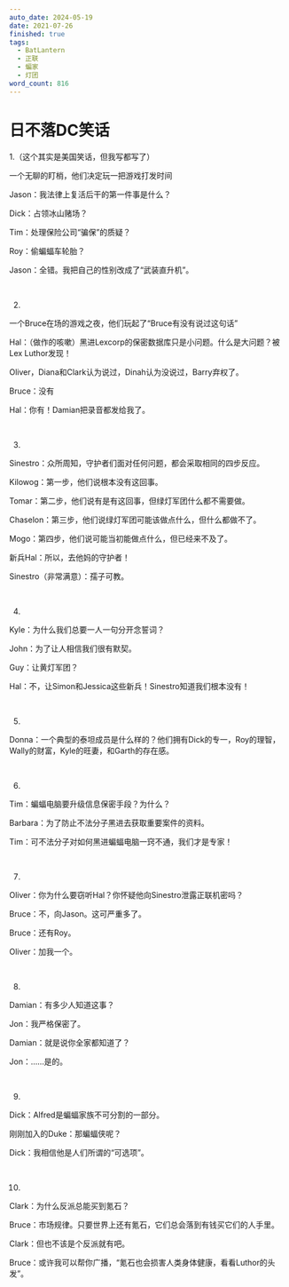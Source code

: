 ```yaml
---
auto_date: 2024-05-19
date: 2021-07-26
finished: true
tags:
  - BatLantern
  - 正联
  - 蝙家
  - 灯团
word_count: 816
---
```


# 日不落DC笑话

1.（这个其实是美国笑话，但我写都写了）

一个无聊的盯梢，他们决定玩一把游戏打发时间

Jason：我法律上复活后干的第一件事是什么？

Dick：占领冰山赌场？

Tim：处理保险公司“骗保”的质疑？

Roy：偷蝙蝠车轮胎？

Jason：全错。我把自己的性别改成了“武装直升机”。

<br>

2.

一个Bruce在场的游戏之夜，他们玩起了“Bruce有没有说过这句话”

Hal：（做作的咳嗽）黑进Lexcorp的保密数据库只是小问题。什么是大问题？被Lex Luthor发现！

Oliver，Diana和Clark认为说过，Dinah认为没说过，Barry弃权了。

Bruce：没有

Hal：你有！Damian把录音都发给我了。

<br>

3.

Sinestro：众所周知，守护者们面对任何问题，都会采取相同的四步反应。

Kilowog：第一步，他们说根本没有这回事。

Tomar：第二步，他们说有是有这回事，但绿灯军团什么都不需要做。

Chaselon：第三步，他们说绿灯军团可能该做点什么，但什么都做不了。

Mogo：第四步，他们说可能当初能做点什么，但已经来不及了。

新兵Hal：所以，去他妈的守护者！

Sinestro（非常满意）：孺子可教。

<br>

4.

Kyle：为什么我们总要一人一句分开念誓词？

John：为了让人相信我们很有默契。

Guy：让黄灯军团？

Hal：不，让Simon和Jessica这些新兵！Sinestro知道我们根本没有！

<br>

5.

Donna：一个典型的泰坦成员是什么样的？他们拥有Dick的专一，Roy的理智，Wally的财富，Kyle的旺妻，和Garth的存在感。

<br>

6.

Tim：蝙蝠电脑要升级信息保密手段？为什么？

Barbara：为了防止不法分子黑进去获取重要案件的资料。

Tim：可不法分子对如何黑进蝙蝠电脑一窍不通，我们才是专家！

<br>

7.

Oliver：你为什么要窃听Hal？你怀疑他向Sinestro泄露正联机密吗？

Bruce：不，向Jason。这可严重多了。

Bruce：还有Roy。

Oliver：加我一个。

<br>

8.

Damian：有多少人知道这事？

Jon：我严格保密了。

Damian：就是说你全家都知道了？

Jon：……是的。

<br>

9.

Dick：Alfred是蝙蝠家族不可分割的一部分。

刚刚加入的Duke：那蝙蝠侠呢？

Dick：我相信他是人们所谓的“可选项”。

<br>

10.

Clark：为什么反派总能买到氪石？

Bruce：市场规律。只要世界上还有氪石，它们总会落到有钱买它们的人手里。

Clark：但也不该是个反派就有吧。

Bruce：或许我可以帮你广播，“氪石也会损害人类身体健康，看看Luthor的头发”。
